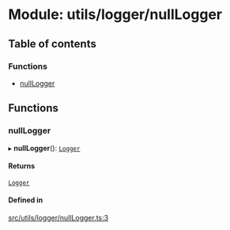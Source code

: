 # Module: utils/logger/nullLogger

## Table of contents

### Functions

- [nullLogger](utils_logger_nullLogger.md#nulllogger)

## Functions

### nullLogger

▸ **nullLogger**(): [`Logger`](../interfaces/utils_logger_logger.Logger.md)

#### Returns

[`Logger`](../interfaces/utils_logger_logger.Logger.md)

#### Defined in

[src/utils/logger/nullLogger.ts:3](https://github.com/golemfactory/golem-js/blob/c28a1b0/src/utils/logger/nullLogger.ts#L3)
